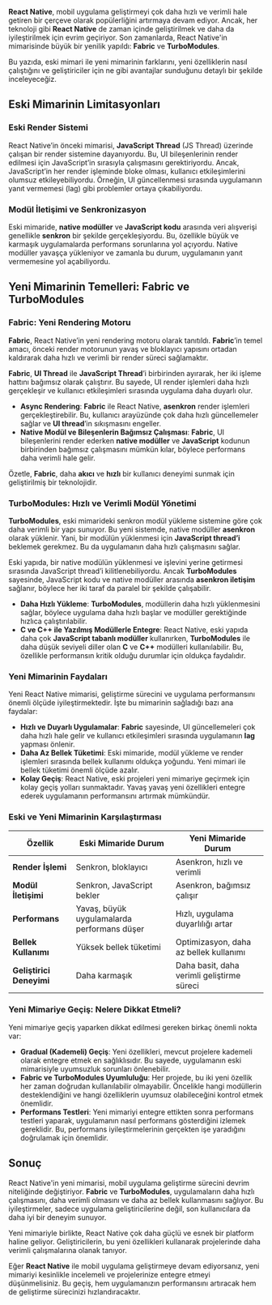 <strong>React Native</strong>, mobil uygulama geliştirmeyi çok daha hızlı ve verimli hale getiren bir çerçeve olarak popülerliğini artırmaya devam ediyor. Ancak, her teknoloji gibi <strong>React Native</strong> de zaman içinde geliştirilmek ve daha da iyileştirilmek için evrim geçiriyor. Son zamanlarda, React Native'in mimarisinde büyük bir yenilik yapıldı: <strong>Fabric</strong> ve <strong>TurboModules</strong>.

Bu yazıda, eski mimari ile yeni mimarinin farklarını, yeni özelliklerin nasıl çalıştığını ve geliştiriciler için ne gibi avantajlar sunduğunu detaylı bir şekilde inceleyeceğiz.

## Eski Mimarinin Limitasyonları

### Eski Render Sistemi
React Native’in önceki mimarisi, <strong>JavaScript Thread</strong> (JS Thread) üzerinde çalışan bir render sistemine dayanıyordu. Bu, UI bileşenlerinin render edilmesi için JavaScript’in sırasıyla çalışmasını gerektiriyordu. Ancak, JavaScript’in her render işleminde bloke olması, kullanıcı etkileşimlerini olumsuz etkileyebiliyordu. Örneğin, UI güncellenmesi sırasında uygulamanın yanıt vermemesi (lag) gibi problemler ortaya çıkabiliyordu.

### Modül İletişimi ve Senkronizasyon
Eski mimaride, <strong>native modüller</strong> ve <strong>JavaScript kodu</strong> arasında veri alışverişi genellikle <strong>senkron</strong> bir şekilde gerçekleşiyordu. Bu, özellikle büyük ve karmaşık uygulamalarda performans sorunlarına yol açıyordu. Native modüller yavaşça yükleniyor ve zamanla bu durum, uygulamanın yanıt vermemesine yol açabiliyordu.

## Yeni Mimarinin Temelleri: Fabric ve TurboModules

### Fabric: Yeni Rendering Motoru
<strong>Fabric</strong>, React Native’in yeni rendering motoru olarak tanıtıldı. <strong>Fabric</strong>’in temel amacı, önceki render motorunun yavaş ve bloklayıcı yapısını ortadan kaldırarak daha hızlı ve verimli bir render süreci sağlamaktır.

<strong>Fabric</strong>, <strong>UI Thread</strong> ile <strong>JavaScript Thread</strong>’i birbirinden ayırarak, her iki işleme hattını bağımsız olarak çalıştırır. Bu sayede, UI render işlemleri daha hızlı gerçekleşir ve kullanıcı etkileşimleri sırasında uygulama daha duyarlı olur.

- <strong>Async Rendering</strong>: <strong>Fabric</strong> ile React Native, <strong>asenkron</strong> render işlemleri gerçekleştirebilir. Bu, kullanıcı arayüzünde çok daha hızlı güncellemeler sağlar ve <strong>UI thread</strong>’in sıkışmasını engeller.
- <strong>Native Modül ve Bileşenlerin Bağımsız Çalışması</strong>: <strong>Fabric</strong>, UI bileşenlerini render ederken <strong>native modüller</strong> ve <strong>JavaScript</strong> kodunun birbirinden bağımsız çalışmasını mümkün kılar, böylece performans daha verimli hale gelir.

Özetle, <strong>Fabric</strong>, daha <strong>akıcı</strong> ve <strong>hızlı</strong> bir kullanıcı deneyimi sunmak için geliştirilmiş bir teknolojidir.

### TurboModules: Hızlı ve Verimli Modül Yönetimi
<strong>TurboModules</strong>, eski mimarideki senkron modül yükleme sistemine göre çok daha verimli bir yapı sunuyor. Bu yeni sistemde, native modüller <strong>asenkron</strong> olarak yüklenir. Yani, bir modülün yüklenmesi için <strong>JavaScript thread’i</strong> beklemek gerekmez. Bu da uygulamanın daha hızlı çalışmasını sağlar.

Eski yapıda, bir native modülün yüklenmesi ve işlevini yerine getirmesi sırasında JavaScript thread’i kilitlenebiliyordu. Ancak <strong>TurboModules</strong> sayesinde, JavaScript kodu ve native modüller arasında <strong>asenkron iletişim</strong> sağlanır, böylece her iki taraf da paralel bir şekilde çalışabilir.

- <strong>Daha Hızlı Yükleme</strong>: <strong>TurboModules</strong>, modüllerin daha hızlı yüklenmesini sağlar, böylece uygulama daha hızlı başlar ve modüller gerektiğinde hızlıca çalıştırılabilir.
- <strong>C ve C++ ile Yazılmış Modüllerle Entegre</strong>: React Native, eski yapıda daha çok <strong>JavaScript tabanlı modüller</strong> kullanırken, <strong>TurboModules</strong> ile daha düşük seviyeli diller olan <strong>C</strong> ve <strong>C++</strong> modülleri kullanılabilir. Bu, özellikle performansın kritik olduğu durumlar için oldukça faydalıdır.

### Yeni Mimarinin Faydaları
Yeni React Native mimarisi, geliştirme sürecini ve uygulama performansını önemli ölçüde iyileştirmektedir. İşte bu mimarinin sağladığı bazı ana faydalar:

- <strong>Hızlı ve Duyarlı Uygulamalar</strong>: <strong>Fabric</strong> sayesinde, UI güncellemeleri çok daha hızlı hale gelir ve kullanıcı etkileşimleri sırasında uygulamanın <strong>lag</strong> yapması önlenir.
- <strong>Daha Az Bellek Tüketimi</strong>: Eski mimaride, modül yükleme ve render işlemleri sırasında bellek kullanımı oldukça yoğundu. Yeni mimari ile bellek tüketimi önemli ölçüde azalır.
- <strong>Kolay Geçiş</strong>: React Native, eski projeleri yeni mimariye geçirmek için kolay geçiş yolları sunmaktadır. Yavaş yavaş yeni özellikleri entegre ederek uygulamanın performansını artırmak mümkündür.

### Eski ve Yeni Mimarinin Karşılaştırması

| Özellik                          | Eski Mimaride Durum                    | Yeni Mimaride Durum                        |
|-----------------------------------|----------------------------------------|--------------------------------------------|
| **Render İşlemi**                 | Senkron, bloklayıcı                    | Asenkron, hızlı ve verimli                 |
| **Modül İletişimi**               | Senkron, JavaScript bekler             | Asenkron, bağımsız çalışır                 |
| **Performans**                    | Yavaş, büyük uygulamalarda performans düşer | Hızlı, uygulama duyarlılığı artar         |
| **Bellek Kullanımı**              | Yüksek bellek tüketimi                 | Optimizasyon, daha az bellek kullanımı    |
| **Geliştirici Deneyimi**          | Daha karmaşık                          | Daha basit, daha verimli geliştirme süreci |

### Yeni Mimariye Geçiş: Nelere Dikkat Etmeli?
Yeni mimariye geçiş yaparken dikkat edilmesi gereken birkaç önemli nokta var:

- **Gradual (Kademeli) Geçiş**: Yeni özellikleri, mevcut projelere kademeli olarak entegre etmek en sağlıklısıdır. Bu sayede, uygulamanın eski mimarisiyle uyumsuzluk sorunları önlenebilir.
- **Fabric ve TurboModules Uyumluluğu**: Her projede, bu iki yeni özellik her zaman doğrudan kullanılabilir olmayabilir. Öncelikle hangi modüllerin desteklendiğini ve hangi özelliklerin uyumsuz olabileceğini kontrol etmek önemlidir.
- **Performans Testleri**: Yeni mimariyi entegre ettikten sonra performans testleri yaparak, uygulamanın nasıl performans gösterdiğini izlemek gereklidir. Bu, performans iyileştirmelerinin gerçekten işe yaradığını doğrulamak için önemlidir.

## Sonuç

React Native'in yeni mimarisi, mobil uygulama geliştirme sürecini devrim niteliğinde değiştiriyor. <strong>Fabric</strong> ve <strong>TurboModules</strong>, uygulamaların daha hızlı çalışmasını, daha verimli olmasını ve daha az bellek kullanmasını sağlıyor. Bu iyileştirmeler, sadece uygulama geliştiricilerine değil, son kullanıcılara da daha iyi bir deneyim sunuyor.

Yeni mimariyle birlikte, React Native çok daha güçlü ve esnek bir platform haline geliyor. Geliştiricilerin, bu yeni özellikleri kullanarak projelerinde daha verimli çalışmalarına olanak tanıyor.

Eğer <strong>React Native</strong> ile mobil uygulama geliştirmeye devam ediyorsanız, yeni mimariyi kesinlikle incelemeli ve projelerinize entegre etmeyi düşünmelisiniz. Bu geçiş, hem uygulamanızın performansını artıracak hem de geliştirme sürecinizi hızlandıracaktır.
